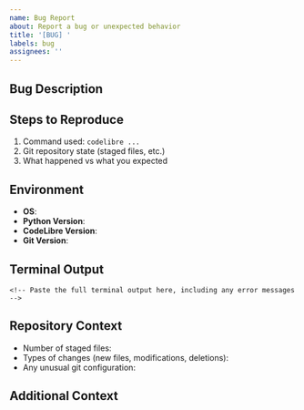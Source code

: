 ```yaml
---
name: Bug Report
about: Report a bug or unexpected behavior
title: '[BUG] '
labels: bug
assignees: ''
---
```


## Bug Description
<!-- Clear description of what went wrong -->

## Steps to Reproduce
1. Command used: `codelibre ...`
2. Git repository state (staged files, etc.)
3. What happened vs what you expected

## Environment
- **OS**: <!-- e.g., macOS 14.1, Ubuntu 22.04, Windows 11 -->
- **Python Version**: <!-- python --version -->
- **CodeLibre Version**: <!-- pip show codelibre -->
- **Git Version**: <!-- git --version -->

## Terminal Output
```
<!-- Paste the full terminal output here, including any error messages -->
```

## Repository Context
<!-- If relevant, describe your git repository state -->
- Number of staged files:
- Types of changes (new files, modifications, deletions):
- Any unusual git configuration:

## Additional Context
<!-- Anything else that might help debug the issue -->